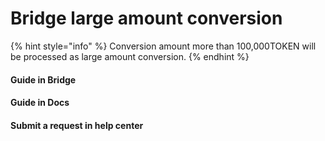 # Bridge large amount conversion

{% hint style="info" %}
Conversion amount more than 100,000TOKEN will be processed as large amount conversion.
{% endhint %}

#### Guide in Bridge

#### Guide in Docs&#x20;

#### Submit a request in help center
